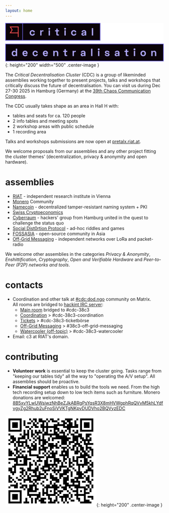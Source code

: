 ```yaml
---
layout: home
---
```


![Critical Decentralisation logo](/assets/logo-full-cdc.svg){: height="200" width="500" .center-image }

The _Critical Decentralisation Cluster_ (CDC) is a group of likeminded assemblies working together to present projects, talks and workshops that critically discuss the future of decentralisation. You can visit us during Dec 27-30 2025 in Hamburg (Germany) at the [39th Chaos Communication Congress](https://en.wikipedia.org/wiki/Chaos_Communication_Congress).

The CDC usually takes shape as an area in Hall H with:
* tables and seats for ca. 120 people
* 2 info tables and meeting spots
* 2 workshop areas with public schedule
* 1 recording area

Talks and workshops submissions are now open at [pretalx.riat.at](https://pretalx.riat.at/39c3/cfp).

We welcome proposals from our assemblies and any other project fitting the cluster themes' (decentralization, privacy & anonymity and open hardware).

# assemblies

* [RIAT](https://riat.at) - independent research institute in Vienna
* [Monero](https://www.getmonero.org) Community
* [Namecoin](https://www.namecoin.org) - decentralized tamper-resistant naming system + PKI
* [Swiss Cryptoeconomics](https://events.ccc.de/congress/2024/hub/en/assembly/swiss-crypto-economics)
* [Cyberraum](https://cyberraum.eu) - hackers' group from Hamburg united in the quest to challenge the status quo
* [Social Dist0rtion Protocol](https://www.dist0rtion.com) - ad-hoc riddles and games
* [FOSSASIA](https://fossasia.org) - open-source community in Asia
* [Off-Grid Messaging](https://events.ccc.de/congress/2024/hub/en/assembly/OGM) - independent networks over LoRa and packet-radio

We welcome other assemblies in the categories _Privacy & Anonymity_, _Enshittification_, _Cryptography_, _Open and Verifiable Hardware_ and _Peer-to-Peer (P2P) networks and tools_.

# contacts

* Coordination and other talk at [#cdc:dod.ngo](https://matrix.to/#/#cdc:dod.ngo) community on Matrix.\
  All rooms are bridged to [hackint IRC server](https://hackint.org):
  * [Main room](https://matrix.to/#/%23cdc-public%3Adod.ngo) bridged to #cdc-38c3
  * [Coordination](https://matrix.to/#/%23cdc-coordination%3Adod.ngo) > #cdc-38c3-coordination
  * [Tickets](https://matrix.to/#/%23cdc-tickets%3Adod.ngo) > #cdc-38c3-ticketbörse
  * [Off-Grid Messaging](https://matrix.to/#/%23c3ogm%3Astrafpla.net) > #38c3-off-grid-messaging
  * [Watercooler (off-topic)](https://matrix.to/#/%2338c3%3Adod.ngo) > #cdc-38c3-watercooler
* Email: c3 at RIAT's domain.

# contributing

* **Volunteer work** is essential to keep the cluster going. Tasks range from
  "keeping our tables tidy" all the way to "operating the A/V setup". All
  assemblies should be proactive.
* **Financial support** enables us to build the tools we need. From
   the high tech recording setup down to low tech items such as furniture.
   Monero donations are welcomed: [8B5xvYLwUWsiwzNhBeZJkABRgPsYqsR3X8mHVWgphRqQVvM5khLYdfvgyZg2Rhub2uFnoSiVVKTgNKpvDUDVho2BQVyzEDC](monero:8B5xvYLwUWsiwzNhBeZJkABRgPsYqsR3X8mHVWgphRqQVvM5khLYdfvgyZg2Rhub2uFnoSiVVKTgNKpvDUDVho2BQVyzEDC?tx_description=CDC)

![Monero (XMR) donations' address](/assets/donations-monero-qr.png){: height="200" .center-image }

